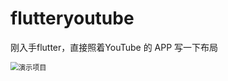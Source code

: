 # flutteryoutube

刚入手flutter，直接照着YouTube 的 APP 写一下布局

<img src="http://129.211.84.78/?/%E6%BC%94%E7%A4%BA%E9%A1%B9%E7%9B%AE.gif" alt="演示项目" style="zoom:80%;" />
